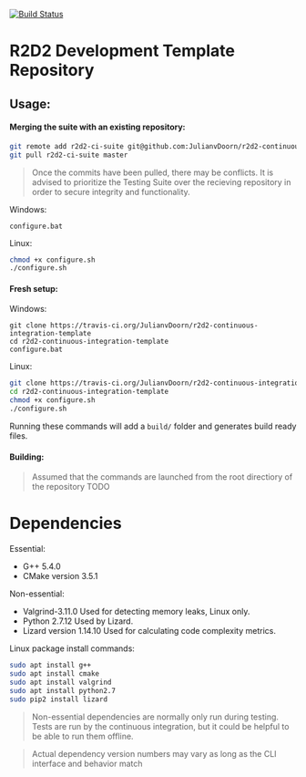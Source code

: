[![Build Status](https://travis-ci.org/JulianvDoorn/r2d2-continuous-integration-template.svg?branch=master)](https://travis-ci.org/JulianvDoorn/r2d2-continuous-integration-template)

# R2D2 Development Template Repository

## Usage:

#### Merging the suite with an existing repository:

```bash
git remote add r2d2-ci-suite git@github.com:JulianvDoorn/r2d2-continuous-integration-template.git
git pull r2d2-ci-suite master
```
> Once the commits have been pulled, there may be conflicts. It is advised to prioritize the Testing Suite over the recieving repository in order to secure integrity and functionality.

Windows:
```batch
configure.bat
```

Linux:
```bash
chmod +x configure.sh
./configure.sh
```

#### Fresh setup:
Windows:
```batch
git clone https://travis-ci.org/JulianvDoorn/r2d2-continuous-integration-template
cd r2d2-continuous-integration-template
configure.bat
```

Linux:
```bash
git clone https://travis-ci.org/JulianvDoorn/r2d2-continuous-integration-template
cd r2d2-continuous-integration-template
chmod +x configure.sh
./configure.sh
```

Running these commands will add a `build/` folder and generates build ready files.

#### Building:
> Assumed that the commands are launched from the root directiory of the repository
TODO

# Dependencies

Essential:
- G++ 5.4.0
- CMake version 3.5.1

Non-essential:
- Valgrind-3.11.0
Used for detecting memory leaks, Linux only.
- Python 2.7.12
Used by Lizard.
- Lizard version 1.14.10
Used for calculating code complexity metrics.

Linux package install commands:
```bash
sudo apt install g++
sudo apt install cmake
sudo apt install valgrind
sudo apt install python2.7
sudo pip2 install lizard
```

> Non-essential dependencies are normally only run during testing. Tests are run by the continuous integration, but it could be helpful to be able to run them offline.

> Actual dependency version numbers may vary as long as the CLI interface and behavior match
